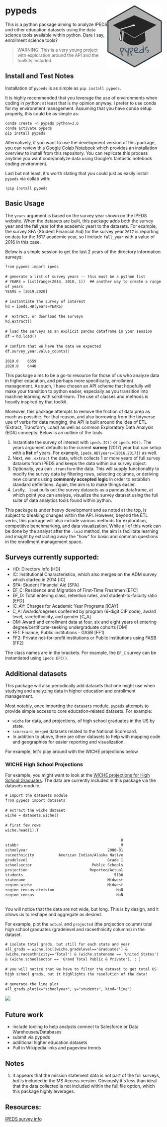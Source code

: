 # pypeds  <img src="https://github.com/Btibert3/pypeds/raw/master/logo/pypeds_hexSticker.png" width = "175" height = "200" align="right" />

This is a python package aiming to analyze IPEDS and other education datasets using the data science tools available within python.  Dare I say, enrollment science tools?

> WARNING:  This is a very young project with exploration around the API and the toolkits included.


## Install and Test Notes

Installation of `pypeds` is as simple as `pip install pypeds`.  

It is highly recommended that you leverage the use of environments when coding in python; at least that is my opinion anyway.  I prefer to use conda for my environment management.  Assuming that you have conda setup properly, this could be as simple as:

```
conda create -n pypeds python=3.6
conda activate pypeds
pip install pypeds
```

Alternatively, if you want to use the development version of this package, you can review [this Google Colab Notebook](https://colab.research.google.com/drive/1YxnfdZyr1JD9EQlbf32HN9bpXiitAlaM) which provides an installation overview to install from this repository.  You can replicate this process anytime you want code/analyze data using Google's fantastic notebook coding environment.

Last but not least, it's worth stating that you could just as easily install `pypeds` via collab with:

```
!pip install pypeds
```

## Basic Usage

The `years` argument is based on the survey year shown on the IPEDS website.  When the datasets are built, this package adds both the survey year and the fall year (of the academic year) to the datasets.  For example, the survey SFA (Student Financial Aid) for the survey year `2017` is reporting on data for the 1617 academic year, so I include `fall_year` with a value of 2016 in this case.  

Below is a simple session to get the last 2 years of the directory information surveys:

```
from pypeds import ipeds

# generate a list of survey years -- this must be a python list
# YEARS = list(range(2014, 2018, 1))  ## another way to create a range of years
YEARS = [2019,2020]

# instantiate the survey of interest
hd = ipeds.HD(years=YEARS)

#  extract, or download the surveys
hd.extract()

# load the surveys as an explicit pandas dataframe in your session
df = hd.load()

# confirm that we have the data we expected
df.survey_year.value_counts()

2019.0    6559
2020.0    6440

```

This package aims to be a go-to resource for those of us who analyze data in higher education, and perhaps more specifically, enrollment management.  As such, I have chosen an API scheme that hopefully will make your transition to python easier, especially as you transition into machine learning with scikit-learn.  The use of classes and methods is heavily inspired by that toolkit.

Moreover, this package attempts to remove the friction of data prep as much as possible.  For that reason, and also borrowing from the tidyverse use of verbs for data munging, the API is built around the idea of ETL (Extract, Transform, Load) as well as common Exploratory Data Analysis (EDA) concepts.  Below is an outline of the tools

1. Instantiate the survey of interest with `ipeds.IC()` or `ipeds.HD()`.  The years argument defaults to the current __survey__ (2017) year but can setup with a __list__ of years.  For example, `ipeds.HD(years=[2016,2017])` as well.
2. Next, we `.extract` the data, which collects 1 or more years of full survey datasets from IPEDS and keeps the data within our survey object.
3. Optionally, you can `.transform` the data.  This will supply functionality to modify the survey data by filtering rows, selecting columns, or deriving new columns using __commonly accepted logic__ in order to establish standard definitions.  Again, the aim is to make things easier.
4. Lastly, `.load` pulls out the survey datasets as a pandas dataframe, at which point you can analyze, visualize the survey dataset using the full suite of data analytics tools found within python.

This package is under heavy development and as noted at the top, is subject to breaking changes within the API.  However, beyond the ETL verbs, this package will also include various methods for exploration, competitive benchmarking, and data visualization.  While all of this work can be done by the analyst after the `.load` method, the aim is facilitate learning and insight by extracting away the "how" for basic and common questions in the enrollment management space.


## Surveys currently supported:

- HD: Directory Info [HD]
- IC: Institutional Characteristics, which also merges on the ADM survey which started in 2014 [IC]
- SFA: Student Financial Aid [SFA]
- EF_C: Residence and Migration of First-Time Freshmen [EFC]
- EF_D: Total entering class, retention rates, and student-to-faculty ratio [EFD]
- IC_AY: Charges for Academic Year Programs [ICAY]
- C_A: Awards/degrees conferred by program (6-digit CIP code), award level, race/ethnicity, and gender [C_A]
- OM: Award and enrollment data at four, six and eight years of entering degree/certificate-seeking undergraduate cohorts [OM]
- FF1: Finance, Public institutions - GASB [FF1]
- FF2: Private not-for-profit institutions or Public institutions using FASB [FF2]


The class names are in the brackets.  For example, the `EF_C` survey can be instantiated using `ipeds.EFC()`.

## Additional datasets

This package will also periodically add datasets that one might use when studying and analyzing data in higher education and enrollment management.

Most notably, once importing the `datasets` module, `pypeds` attempts to provide simple access to core education-related datasets.  For example:

- `wiche`  for data, and projections, of high school graduates in the US by state.
- `scorecard_merged` datasets related to the National Scorecard.
- In addition to above, there are other datasets to help with mapping code and geographies for easier reporting and visualization.

For example, let's play around with the WICHE projections below.

### WICHE High School Projections

For example, you might want to look at the [WICHE projections for High School Graduates](https://knocking.wiche.edu/data).  The data are currently included in this package via the datasets module.

```
# import the datasets module
from pypeds import datasets

# extract the wiche dataset
wiche = datasets.wiche()   

# first few rows
wiche.head(1).T

                                                    0
stabbr                                             _M
schoolyear                                    2000-01
raceethnicity           American Indian/Alaska Native
gradelevel                                    Grade 1
schoolsector                           Public Schools
projection                            Reported/Actual
students                                         5106
statename                                     Midwest
region_wiche                                  Midwest
region_census_division                            NaN
region_census                                     NaN


```

You will notice that the data are not wide, but long.  This is by design, and it allows us to reshape and aggregate as desired.

For example, plot the  `actual` and `projected` (the projection column) total high school graduates (gradelevel and raceethnicity columns) in the dataset.

```
# isolate total grads, but still for each state and year
all_grads = wiche.loc[(wiche.gradelevel=='Graduates') & (wiche.raceethnicity=='Total') & (wiche.statename == 'United States') & (wiche.schoolsector == 'Grand Total Public & Private'), : ]

# you will notice that we have to filter the dataset to get total US high school grads, but it highlights the resolution of the data!

# generate the line plot
all_grads.plot(x="schoolyear", y="students", kind="line")

```

<img src="https://snipboard.io/x1ZOU4.jpg">



## Future work

- include tooling to help analysts connect to Salesforce or Data Warehouses/Databases
- submit via pypeds
- additional higher education datasets
- Pull in Wikipedia links and pageview trends


## Notes

1.  It appears that the mission statement data is not part of the full surveys, _but_ is included in the MS Access version.  Obviously it's less than ideal that the data collected is not included within the full file option, which this package highly leverages.


## Resources:

[IPEDS survey info](https://surveys.nces.ed.gov/ipeds/VisImpSpecView.aspx?id=33&show=all&instid=508)


